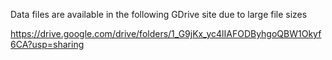 Data files are available in the following GDrive site due to large file sizes

https://drive.google.com/drive/folders/1_G9jKx_yc4lIAFODByhgoQBW1Okyf6CA?usp=sharing
